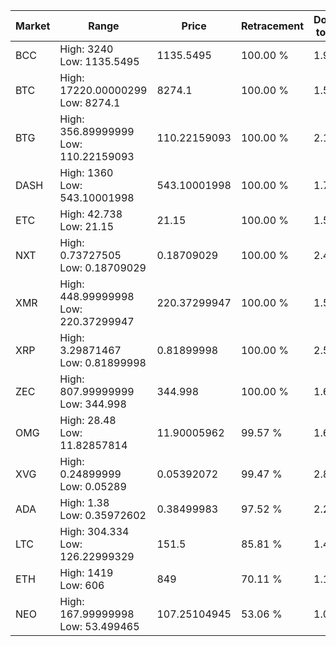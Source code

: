 | Market | Range | Price| Retracement | Doubles to 50% |
| --- | --- | --- | --- | --- |
| BCC | High: 3240<br />Low: 1135.5495 | 1135.5495 | 100.00 % | 1.93 |
| BTC | High: 17220.00000299<br />Low: 8274.1 | 8274.1 | 100.00 % | 1.54 |
| BTG | High: 356.89999999<br />Low: 110.22159093 | 110.22159093 | 100.00 % | 2.12 |
| DASH | High: 1360<br />Low: 543.10001998 | 543.10001998 | 100.00 % | 1.75 |
| ETC | High: 42.738<br />Low: 21.15 | 21.15 | 100.00 % | 1.51 |
| NXT | High: 0.73727505<br />Low: 0.18709029 | 0.18709029 | 100.00 % | 2.47 |
| XMR | High: 448.99999998<br />Low: 220.37299947 | 220.37299947 | 100.00 % | 1.52 |
| XRP | High: 3.29871467<br />Low: 0.81899998 | 0.81899998 | 100.00 % | 2.51 |
| ZEC | High: 807.99999999<br />Low: 344.998 | 344.998 | 100.00 % | 1.67 |
| OMG | High: 28.48<br />Low: 11.82857814 | 11.90005962 | 99.57 % | 1.69 |
| XVG | High: 0.24899999<br />Low: 0.05289 | 0.05392072 | 99.47 % | 2.80 |
| ADA | High: 1.38<br />Low: 0.35972602 | 0.38499983 | 97.52 % | 2.26 |
| LTC | High: 304.334<br />Low: 126.22999329 | 151.5 | 85.81 % | 1.42 |
| ETH | High: 1419<br />Low: 606 | 849 | 70.11 % | 1.19 |
| NEO | High: 167.99999998<br />Low: 53.499465 | 107.25104945 | 53.06 % | 1.03 |
